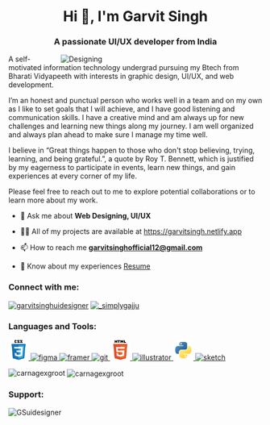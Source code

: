 <h1 align="center">Hi 👋, I'm Garvit Singh</h1>
<h3 align="center">A passionate UI/UX developer from India</h3>

<img align="right" alt="Designing" width="400" src="https://cdn.dribbble.com/users/124447/screenshots/3437005/media/6821da7ce5fbfa30b95e7651df4f0f5f.gif">

A self-motivated information technology undergrad pursuing my Btech from Bharati Vidyapeeth with interests in graphic design, UI/UX, and web development. 

I’m an honest and punctual person who works well in a team and on my own as I like to set goals that I will achieve, and I have good listening and communication skills. I have a creative mind and am always up for new challenges and learning new things along my journey. I am well organized and always plan ahead to make sure I manage my time well.
 
I believe in “Great things happen to those who don't stop believing, trying, learning, and being grateful.”, a quote by Roy T. Bennett, which is justified by my eagerness to participate in events, learn new things, and gain experiences at every corner of my life.

Please feel free to reach out to me to explore potential collaborations or to learn more about my work. 

- 💬 Ask me about **Web Designing, UI/UX**

- 👨‍💻 All of my projects are available at https://garvitsingh.netlify.app

- 📫 How to reach me **garvitsinghofficial12@gmail.com**

- 📄 Know about my experiences <a href="https://docs.google.com/document/d/1LEVN1zLdU_hub0Csc1MjC9j4-xonV7Ub/edit?usp=sharing&ouid=113549892535071233580&rtpof=true&sd=true" >Resume</a>

<h3 align="left">Connect with me:</h3>
<p align="left">
<a href="https://linkedin.com/in/garvitsinghuidesigner" target="blank"><img align="center" src="https://raw.githubusercontent.com/rahuldkjain/github-profile-readme-generator/master/src/images/icons/Social/linked-in-alt.svg" alt="garvitsinghuidesigner" height="30" width="40" /></a>
<a href="https://instagram.com/_simplygajju" target="blank"><img align="center" src="https://raw.githubusercontent.com/rahuldkjain/github-profile-readme-generator/master/src/images/icons/Social/instagram.svg" alt="_simplygajju" height="30" width="40" /></a>
</p>

<h3 align="left">Languages and Tools:</h3>
<p align="left"> <a href="https://www.w3schools.com/css/" target="_blank" rel="noreferrer"> <img src="https://raw.githubusercontent.com/devicons/devicon/master/icons/css3/css3-original-wordmark.svg" alt="css3" width="40" height="40"/> </a> <a href="https://www.figma.com/" target="_blank" rel="noreferrer"> <img src="https://www.vectorlogo.zone/logos/figma/figma-icon.svg" alt="figma" width="40" height="40"/> </a> <a href="https://www.framer.com/" target="_blank" rel="noreferrer"> <img src="https://www.vectorlogo.zone/logos/framer/framer-icon.svg" alt="framer" width="40" height="40"/> </a> <a href="https://git-scm.com/" target="_blank" rel="noreferrer"> <img src="https://www.vectorlogo.zone/logos/git-scm/git-scm-icon.svg" alt="git" width="40" height="40"/> </a> <a href="https://www.w3.org/html/" target="_blank" rel="noreferrer"> <img src="https://raw.githubusercontent.com/devicons/devicon/master/icons/html5/html5-original-wordmark.svg" alt="html5" width="40" height="40"/> </a> <a href="https://www.adobe.com/in/products/illustrator.html" target="_blank" rel="noreferrer"> <img src="https://www.vectorlogo.zone/logos/adobe_illustrator/adobe_illustrator-icon.svg" alt="illustrator" width="40" height="40"/> </a> <a href="https://www.python.org" target="_blank" rel="noreferrer"> <img src="https://raw.githubusercontent.com/devicons/devicon/master/icons/python/python-original.svg" alt="python" width="40" height="40"/> </a> <a href="https://www.sketch.com/" target="_blank" rel="noreferrer"> <img src="https://www.vectorlogo.zone/logos/sketchapp/sketchapp-icon.svg" alt="sketch" width="40" height="40"/> </a> </p>

<p><img align="left" src="https://github-readme-stats.vercel.app/api/top-langs?username=carnagexgroot&show_icons=true&locale=en&layout=compact" alt="carnagexgroot" /></p>
<p>&nbsp;<img align="center" src="https://github-readme-stats.vercel.app/api?username=carnagexgroot&show_icons=true&locale=en" alt="carnagexgroot" /></p>

<h3 align="left">Support:</h3>
<p><a href="https://www.buymeacoffee.com/GSuidesigner"> <img align="left" src="https://cdn.buymeacoffee.com/buttons/v2/default-yellow.png" height="50" width="210" alt="GSuidesigner" /></a></p><br><br>

